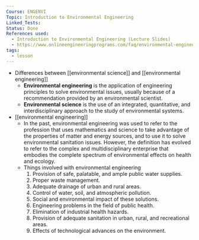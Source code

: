 ```yaml
---
Course: ENGENVI
Topic: Introduction to Environmental Engineering
Linked_Tests:
Status: Done
References used:
  - Introduction to Environmental Engineering (Lecture Slides)
  - https://www.onlineengineeringprograms.com/faq/environmental-engineering-vs-science
tags:
  - lesson
---
```


- Differences between [[environmental science]] and [[environmental engineering]]
	- **Environmental engineering** is the application of engineering principles to solve environmental issues, usually because of a recommendation provided by an environmental scientist.
	- **Environmental science** is the use of an integrated, quantitative, and interdisciplinary approach to the study of environmental systems.
- [[environmental engineering]]
	- In the past, environmental engineering was used to refer to the profession that uses mathematics and science to take advantage of the properties of matter and energy sources, and to use it to solve environmental sanitation issues. However, the definition has evolved to refer to the complex and multidisciplinary enterprise that embodies the complete spectrum of environmental effects on health and ecology.
	- Things involved with environmental engineering
		1. Provision of safe, palatable, and ample public water supplies.
		2. Proper waste management.
		3. Adequate drainage of urban and rural areas.
		4. Control of water, soil, and atmospheric pollution.
		5. Social and environmental impact of these solutions.
		6. Engineering problems in the field of public health.
		7. Elimination of industrial health hazards.
		8. Provision of adequate sanitation in urban, rural, and recreational areas.
		9. Effects of technological advances on the environment.
